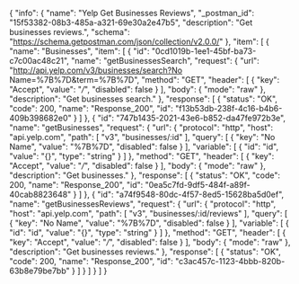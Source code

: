 {
  "info": {
    "name": "Yelp Get Businesses Reviews",
    "_postman_id": "15f53382-08b3-485a-a321-69e30a2e47b5",
    "description": "Get businesses reviews.",
    "schema": "https://schema.getpostman.com/json/collection/v2.0.0/"
  },
  "item": [
    {
      "name": "Businesses",
      "item": [
        {
          "id": "0cd1019b-1ee1-45bf-ba73-c7c00ac48c21",
          "name": "getBusinessesSearch",
          "request": {
            "url": "http://api.yelp.com/v3/businesses/search?No Name=%7B%7D&term=%7B%7D",
            "method": "GET",
            "header": [
              {
                "key": "Accept",
                "value": "*/*",
                "disabled": false
              }
            ],
            "body": {
              "mode": "raw"
            },
            "description": "Get businesses search."
          },
          "response": [
            {
              "status": "OK",
              "code": 200,
              "name": "Response_200",
              "id": "f13b53db-238f-4c16-b4b6-409b398682e0"
            }
          ]
        },
        {
          "id": "747b1435-2021-43e6-b852-da47fe972b3e",
          "name": "getBusinesses",
          "request": {
            "url": {
              "protocol": "http",
              "host": "api.yelp.com",
              "path": [
                "v3",
                "businesses/:id"
              ],
              "query": [
                {
                  "key": "No Name",
                  "value": "%7B%7D",
                  "disabled": false
                }
              ],
              "variable": [
                {
                  "id": "id",
                  "value": "{}",
                  "type": "string"
                }
              ]
            },
            "method": "GET",
            "header": [
              {
                "key": "Accept",
                "value": "*/*",
                "disabled": false
              }
            ],
            "body": {
              "mode": "raw"
            },
            "description": "Get businesses."
          },
          "response": [
            {
              "status": "OK",
              "code": 200,
              "name": "Response_200",
              "id": "0ea5c7fd-9df5-484f-a89f-40cab8823648"
            }
          ]
        },
        {
          "id": "a74f9548-80dc-4f57-8ed5-15628ba5d0ef",
          "name": "getBusinessesReviews",
          "request": {
            "url": {
              "protocol": "http",
              "host": "api.yelp.com",
              "path": [
                "v3",
                "businesses/:id/reviews"
              ],
              "query": [
                {
                  "key": "No Name",
                  "value": "%7B%7D",
                  "disabled": false
                }
              ],
              "variable": [
                {
                  "id": "id",
                  "value": "{}",
                  "type": "string"
                }
              ]
            },
            "method": "GET",
            "header": [
              {
                "key": "Accept",
                "value": "*/*",
                "disabled": false
              }
            ],
            "body": {
              "mode": "raw"
            },
            "description": "Get businesses reviews."
          },
          "response": [
            {
              "status": "OK",
              "code": 200,
              "name": "Response_200",
              "id": "c3ac457c-1123-4bbb-820b-63b8e79be7bb"
            }
          ]
        }
      ]
    }
  ]
}